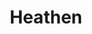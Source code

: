 ---
title: "Heathen"
slug: "heathen"
description: "Title sequence voor een niet bestaande serie/film."
type: "intern"
members:
    - name: "Lander Denys"
      major: "Multimediaproductie"
      minor: "Audiovisual Design"
      disk: "3de schijf"
thumbnail:
    url: "thumb_DenysLander_800x400.png"
    alt: ""
    height: 1
    width: 2
    text-color: "285D84"
    background-color: "285D84"
media:
    - url: "1.png"
      type: "image"
    - url: "2.png"
      type: "image"
    - url: "3.png"
      type: "image"
    - url: "4.png"
      type: "image"
    - url: "5.png"
      type: "image"
    - url: "6.png"
      type: "image"
    - url: "209717004"
      type: "vimeo"
created: 20/01/2017
order: 14
---